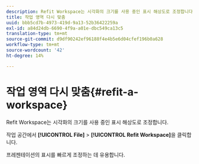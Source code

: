 ```yaml
---
description: Refit Workspace는 시각화의 크기를 사용 중인 표시 해상도로 조정합니다.
title: 작업 영역 다시 맞춤
uuid: bbb5cd7b-4973-419d-9a13-52b36422259a
exl-id: a84d24db-6690-4f9a-a01e-dbc549ca13c5
translation-type: tm+mt
source-git-commit: d9df90242ef96188f4e4b5e6d04cfef196b0a628
workflow-type: tm+mt
source-wordcount: '42'
ht-degree: 14%

---
```


# 작업 영역 다시 맞춤{#refit-a-workspace}

Refit Workspace는 시각화의 크기를 사용 중인 표시 해상도로 조정합니다.

작업 공간에서 **[!UICONTROL File]** > **[!UICONTROL Refit Workspace]**&#x200B;을 클릭합니다.

프레젠테이션의 표시를 빠르게 조정하는 데 유용합니다.

